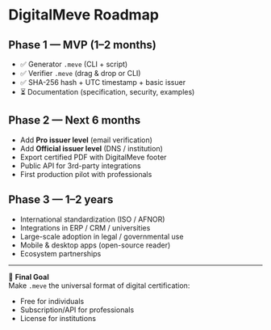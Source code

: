 # DigitalMeve Roadmap

## Phase 1 — MVP (1–2 months)
- ✅ Generator `.meve` (CLI + script)
- ✅ Verifier `.meve` (drag & drop or CLI)
- ✅ SHA-256 hash + UTC timestamp + basic issuer
- ⏳ Documentation (specification, security, examples)

## Phase 2 — Next 6 months
- Add **Pro issuer level** (email verification)
- Add **Official issuer level** (DNS / institution)
- Export certified PDF with DigitalMeve footer
- Public API for 3rd-party integrations
- First production pilot with professionals

## Phase 3 — 1–2 years
- International standardization (ISO / AFNOR)
- Integrations in ERP / CRM / universities
- Large-scale adoption in legal / governmental use
- Mobile & desktop apps (open-source reader)
- Ecosystem partnerships

---

🎯 **Final Goal**  
Make `.meve` the universal format of digital certification:  
- Free for individuals  
- Subscription/API for professionals  
- License for institutions

